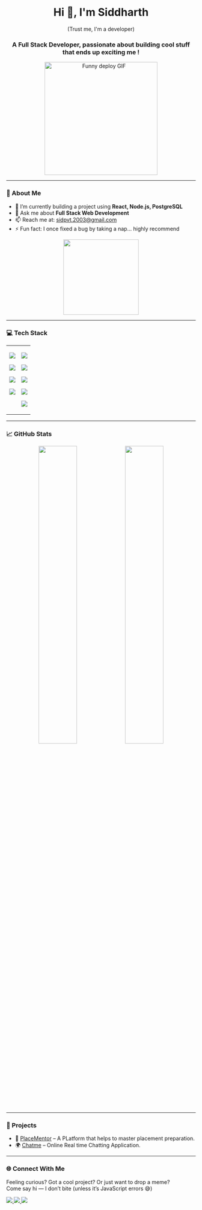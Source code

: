 <h1 align="center">Hi 👋, I'm Siddharth</h1>
<p  align="center">(Trust me, I'm a developer)</p>
<h3 align="center">A Full Stack Developer, passionate about building cool stuff that ends up exciting me !</h3>

<p align="center">
<p align="center">
  <img src="https://media.giphy.com/media/13HgwGsXF0aiGY/giphy.gif" width="300" alt="Funny deploy GIF" />
</p>


</p>

---

### 🧠 About Me

- 🔭 I’m currently building a project using **React, Node.js, PostgreSQL**
- 💬 Ask me about **Full Stack Web Development**
- 📫 Reach me at: [sidpvt.2003@gmail.com](mailto:sidpvt.2003@gmail.com)
- ⚡ Fun fact: I once fixed a bug by taking a nap... highly recommend


<p align = "center">
  <img src="https://media3.giphy.com/media/v1.Y2lkPTc5MGI3NjExdmlzYzkyZm5idDhxbnMxMDdpMGtpYzN5aXpoN3JzaGFidDYxa2hkZiZlcD12MV9pbnRlcm5hbF9naWZfYnlfaWQmY3Q9Zw/25Itcrcuwkyq3ohubJ/giphy.gif" width="200" />
</p>

---



### 💻 Tech Stack

<table align = "center" width = "300">
  <tr>
    <td align="left" valign="top">
      <p><img src="https://img.shields.io/badge/HTML5-E34F26?style=flat&logo=html5&logoColor=white" /></p>
      <p><img src="https://img.shields.io/badge/CSS3-1572B6?style=flat&logo=css3&logoColor=white" /></p>
      <p><img src="https://img.shields.io/badge/JavaScript-F7DF1E?style=flat&logo=javascript&logoColor=black" /></p>
      <p><img src="https://img.shields.io/badge/React-20232A?style=flat&logo=react&logoColor=61DAFB" /></p>
    </td>
    <td align="left" valign="top">
      <p><img src="https://img.shields.io/badge/Node.js-339933?style=flat&logo=nodedotjs&logoColor=white" /></p>
      <p><img src="https://img.shields.io/badge/Express.js-000000?style=flat&logo=express&logoColor=white" /></p>
      <p><img src="https://img.shields.io/badge/MongoDB-47A248?style=flat&logo=mongodb&logoColor=white" /></p>
      <p><img src="https://img.shields.io/badge/PostgreSQL-336791?style=flat&logo=postgresql&logoColor=white" /></p>
      <p><img src="https://img.shields.io/badge/Tailwind_CSS-38B2AC?style=flat&logo=tailwind-css&logoColor=white" /></p>
    </td>
  </tr>
</table>





---

### 📈 GitHub Stats

<p align="center">
  <img src="https://github-readme-stats.vercel.app/api?username=Siddharth1353&show_icons=true&theme=radical" width="45%" />
  <img src="https://github-readme-streak-stats.herokuapp.com?user=Siddharth1353&theme=radical" width="45%" />
</p>

---

### 🚀 Projects

- 🧩 [PlaceMentor](https://github.com/Team-Wu-Shang-Clan) – A PLatform that helps to master placement preparation.
- 🌍 [Chatme](https://github.com/Siddharth1353/LetsChat) – Online Real time Chatting Application.

---

### 🌐 Connect With Me


Feeling curious? Got a cool project? Or just want to drop a meme?  
Come say hi — I don’t bite (unless it’s JavaScript errors 😅)

<p>
  <a href="https://www.linkedin.com/in/siddharth-rajpurohit-5075b3249/" target="_blank">
    <img src="https://img.shields.io/badge/LinkedIn-0A66C2?style=flat&logo=linkedin&logoColor=white" />
  </a>
  <a href="https://x.com/SIDDHAR10087543" target="_blank">
    <img src="https://img.shields.io/badge/Twitter-1DA1F2?style=flat&logo=twitter&logoColor=white" />
  </a>
  <a href="https://github.com/Siddharth1353" target="_blank">
    <img src="https://img.shields.io/badge/Portfolio-000000?style=flat&logo=github&logoColor=white" />
  </a>
</p>
